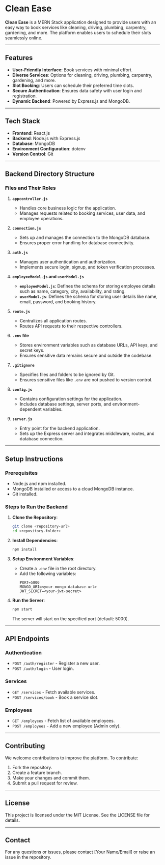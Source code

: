 # Clean Ease

**Clean Ease** is a MERN Stack application designed to provide users with an easy way to book services like cleaning, driving, plumbing, carpentry, gardening, and more. The platform enables users to schedule their slots seamlessly online.

---

## **Features**

- **User-Friendly Interface**: Book services with minimal effort.
- **Diverse Services**: Options for cleaning, driving, plumbing, carpentry, gardening, and more.
- **Slot Booking**: Users can schedule their preferred time slots.
- **Secure Authentication**: Ensures data safety with user login and registration.
- **Dynamic Backend**: Powered by Express.js and MongoDB.

---

## **Tech Stack**

- **Frontend**: React.js
- **Backend**: Node.js with Express.js
- **Database**: MongoDB
- **Environment Configuration**: dotenv
- **Version Control**: Git

---

## **Backend Directory Structure**

### **Files and Their Roles**

1. **`appcontroller.js`**

   - Handles core business logic for the application.
   - Manages requests related to booking services, user data, and employee operations.

2. **`connection.js`**

   - Sets up and manages the connection to the MongoDB database.
   - Ensures proper error handling for database connectivity.

3. **`auth.js`**

   - Manages user authentication and authorization.
   - Implements secure login, signup, and token verification processes.

4. **`employeeModel.js` and `userModel.js`**

   - **`employeeModel.js`**: Defines the schema for storing employee details such as name, category, city, availability, and rating.
   - **`userModel.js`**: Defines the schema for storing user details like name, email, password, and booking history.

5. **`route.js`**

   - Centralizes all application routes.
   - Routes API requests to their respective controllers.

6. **`.env` file**

   - Stores environment variables such as database URLs, API keys, and secret keys.
   - Ensures sensitive data remains secure and outside the codebase.

7. **`.gitignore`**

   - Specifies files and folders to be ignored by Git.
   - Ensures sensitive files like `.env` are not pushed to version control.

8. **`config.js`**

   - Contains configuration settings for the application.
   - Includes database settings, server ports, and environment-dependent variables.

9. **`server.js`**
   - Entry point for the backend application.
   - Sets up the Express server and integrates middleware, routes, and database connection.

---

## **Setup Instructions**

### **Prerequisites**

- Node.js and npm installed.
- MongoDB installed or access to a cloud MongoDB instance.
- Git installed.

### **Steps to Run the Backend**

1. **Clone the Repository**:

   ```bash
   git clone <repository-url>
   cd <repository-folder>
   ```

2. **Install Dependencies**:

   ```bash
   npm install
   ```

3. **Setup Environment Variables**:

   - Create a `.env` file in the root directory.
   - Add the following variables:
     ```env
     PORT=5000
     MONGO_URI=<your-mongo-database-url>
     JWT_SECRET=<your-jwt-secret>
     ```

4. **Run the Server**:
   ```bash
   npm start
   ```
   The server will start on the specified port (default: 5000).

---

## **API Endpoints**

### **Authentication**

- `POST /auth/register` - Register a new user.
- `POST /auth/login` - User login.

### **Services**

- `GET /services` - Fetch available services.
- `POST /services/book` - Book a service slot.

### **Employees**

- `GET /employees` - Fetch list of available employees.
- `POST /employees` - Add a new employee (Admin only).

---

## **Contributing**

We welcome contributions to improve the platform. To contribute:

1. Fork the repository.
2. Create a feature branch.
3. Make your changes and commit them.
4. Submit a pull request for review.

---

## **License**

This project is licensed under the MIT License. See the LICENSE file for details.

---

## **Contact**

For any questions or issues, please contact [Your Name/Email] or raise an issue in the repository.
